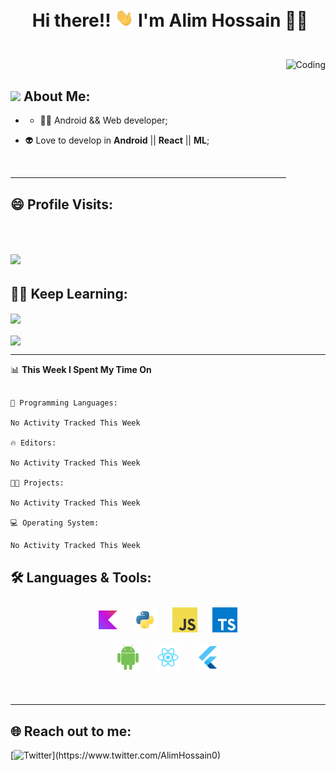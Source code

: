 # <p align="center">️ **Hi there!! <img src="https://raw.githubusercontent.com/SanjayDevTech/SanjayDevTech/master/assets/wave.gif" alt="waving hand" width="30px"> I'm Alim Hossain** 🎯️🚀️</p>

<br/>

<img align="right" alt="Coding" height="200" src="https://media.giphy.com/media/Y4ak9Ki2GZCbJxAnJD/giphy.gif">

<br/>

## <img src="https://media.giphy.com/media/WUlplcMpOCEmTGBtBW/giphy.gif" width="30"> **About Me:**



- - 🧑‍💻 Android && Web developer;

- 👽 Love to develop in **Android** || **React** || **ML**;

<br/>

---

## 😄 **Profile Visits:**

<br />

![](https://komarev.com/ghpvc/?username=AlimHossain-dev&style=flat-square)
---

## 👨‍🎓️️ **Keep Learning:**

   <img align="center" src="https://github-readme-stats.vercel.app/api/top-langs/?username=AlimHossain-dev&layout=compact&theme=vue-dark"/>

   <br/>

   <br/>

   <img align="center" src="https://github-readme-streak-stats.herokuapp.com/?user=AlimHossain-dev=vue-dark&hide_border=true"/>

<br/>

---


📊 **This Week I Spent My Time On** 

```text

💬 Programming Languages: 

No Activity Tracked This Week

🔥 Editors: 

No Activity Tracked This Week

🐱‍💻 Projects: 

No Activity Tracked This Week

💻 Operating System: 

No Activity Tracked This Week

```

## 🛠️ **Languages & Tools:**

<p align="center">

  <img align="center" style="margin: 10px" src="https://raw.githubusercontent.com/github/explore/80688e429a7d4ef2fca1e82350fe8e3517d3494d/topics/kotlin/kotlin.png" alt="Kotlin" width="30" />

  <img align="center" style="margin: 10px" src="https://raw.githubusercontent.com/github/explore/80688e429a7d4ef2fca1e82350fe8e3517d3494d/topics/python/python.png" alt="Python" width="40"  />

  <img align="center" style="margin: 10px" src="https://raw.githubusercontent.com/github/explore/80688e429a7d4ef2fca1e82350fe8e3517d3494d/topics/javascript/javascript.png" alt="JavaScript" width="40"  />

  <img align="center" style="margin: 10px" src="https://raw.githubusercontent.com/github/explore/80688e429a7d4ef2fca1e82350fe8e3517d3494d/topics/typescript/typescript.png" alt="TypeScript" width="40"  />

<br />

  <img align="center" style="margin: 10px" src="https://raw.githubusercontent.com/github/explore/80688e429a7d4ef2fca1e82350fe8e3517d3494d/topics/android/android.png" alt="Android" width="40" />

  <img align="center" style="margin: 10px" src="https://raw.githubusercontent.com/github/explore/80688e429a7d4ef2fca1e82350fe8e3517d3494d/topics/react/react.png" alt="React" width="40"  />

   <img align="center" style="margin: 10px" src="https://raw.githubusercontent.com/github/explore/cebd63002168a05a6a642f309227eefeccd92950/topics/flutter/flutter.png" alt="Flutter" width="40"  />

</p>

<br/>

---

## 🌐 **Reach out to me:** ️



[![Twitter](https://img.shields.io/badge/Twitter-Alimhossain0-informational?style=for-the-badge&labelColor=black&logo=twitter&logoColor=#1da1f2&color=#1da1f2")](https://www.twitter.com/AlimHossain0)

